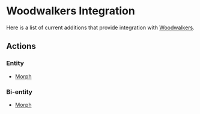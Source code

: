 # Woodwalkers Integration

Here is a list of current additions that provide integration with [Woodwalkers](https://modrinth.com/mod/woodwalkers/).

## Actions

### Entity

-   [Morph](../types/action/entity/morph.md)

### Bi-entity

-   [Morph](../types/action/bientity/morph.md)
